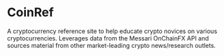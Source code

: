 # CoinRef
A cryptocurrency reference site to help educate crypto novices on various cryptocurrencies. Leverages data from the Messari OnChainFX API and sources material from other market-leading crypto news/research outlets.
